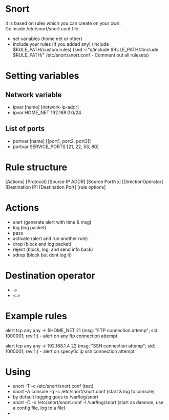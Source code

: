 # Snort
It is based on rules which you can create on your own.  
Go inside /etc/snort/snort.conf file.  
- set variables (home net or other)
- include your rules (if you added any) (include $RULE_PATH/custom.rules)
(sed -i "s/include \$RULE\_PATH/#include \$RULE\_PATH/" /etc/snort/snort.conf - Comment out all rulesets)

# Setting variables

## Network variable
- ipvar [name] [network-ip-addr]
- ipvar HOME_NET 192.168.0.0/24

## List of ports
- portvar [name] [[port1, port2, port3]]
- portvar SERVICE_PORTS [21, 22, 53, 80]

# Rule structure
[Actions] [Protocol] [Source IP ADDR] [Source PortNo] [DirectionOperator] [Destination IP] [Destination Port] [rule options]

# Actions
- alert (generate alert with time & msg)
- log (log packet)
- pass
- activate (alert and run another rule)
- drop (block and log packet)
- reject (block, log, and send info back)
- sdrop (block but dont log it)

# Destination operator
- -> 
- <.>

# Example rules
alert tcp any any -> $HOME_NET 21 (msg: "FTP connection attemp"; sid: 1000001; rev:1;) - alert on any ftp connection attempt

alert tcp any any -> 192.168.1.4 22 (msg: "SSH connection attemp"; sid: 1000001; rev:1;) - alert on specyfic ip ssh connection attempt

# Using
- snort -T -c /etc/snort/snort.conf (test)
- snort -A console -q -c /etc/snort/snort.conf (start & log to console)
- by default logging goes to /var/log/snort
- snort -D -c /etc/snort/snort.conf -l /var/log/snort (start as daemon, use a config file, log to a file)
- 
